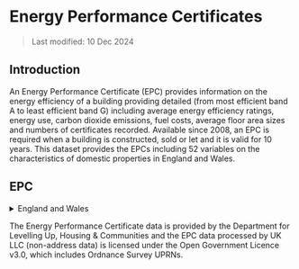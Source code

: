 # Energy Performance Certificates

> Last modified: 10 Dec 2024

## Introduction
 An Energy Performance Certificate (EPC) provides information on the energy efficiency of a building providing detailed (from most efficient band A to least efficient band G) including average energy efficiency ratings, energy use, carbon dioxide emissions, fuel costs, average floor area sizes and numbers of certificates recorded. Available since 2008, an EPC is required when a building is constructed, sold or let and it is valid for 10 years. This dataset provides the EPCs including 52 variables on the characteristics of domestic properties in England and Wales.

## EPC

<details>
<summary>England and Wales</summary>

**1. Scale and Extent**

| **Dataset descriptor**                            | **Dataset-specific information**                                                                                                                                                                            |
|---------------------------------------------------|---------------------------------------------------------------------------------------------------------------------------------------------------------------------------------------------------------------|
| **Name of dataset in TRE**                        | EPC                                                                                                                                                                                                            |
| **Other name**                                    | Domestic Energy Performance Certificates Data                                                                                                                                                                |
| **Owner**                                         | Department for Levelling Up, Housing and Communities (DLUHC)                                                                                                                                                 |
| **Geographical coverage**                         | England and Wales                                                                                                                                                                                             |
| **Temporal coverage**                             | 2008-2024                                                                                                                                                                                                     |
| **TRE temporal coverage**                         | 2008-2024                                                                                                                                                                                                     |
| **Frequency of update**                           | Yearly                                                                                                                                                                                                         |
| **Date of last extract**                          | None                                                                                                                                                                                                           |
| **Keywords**                                      | Energy, property type, environmental impact, emissions                                                                                                                                                      |
| **Short description**                             | An Energy Performance Certificate (EPC) provides information on the energy efficiency of a building. Since 2007, an EPC is required when a building is constructed, sold, or let, and it is valid for 10 years. |
| **DOI**                                           | None                                                                                                                                                                                                           |
| **Data resolution**                               | UPRN (Unique Property Reference Number)                                                                                                                                                                      |
| **Number of variables**                           | 1                                                                                                                                                                                                              |
| **Number of participants**                        | None                                                                                                                                                                                                           |
| **Number of observations**                        | None                                                                                                                                                                                                           |
| **Version**                                       | None                                                                                                                                                                                                           |
| **Key link**                                      | [EPC Data Link](https://epc.opendatacommunities.org/login)                                                                                                                                                   |
| **Specific restrictions to data use**             | None                                                                                                                                                                                                           |


**2. Variables**
| **Variable Group**       | **Variable**                      | **Description**                                                                                                                                                                 | **Source**                                              | **Date Range of Data**        |
|--------------------------|-----------------------------------|---------------------------------------------------------------------------------------------------------------------------------------------------------------------------------|---------------------------------------------------------|-------------------------------|
| **Energy**               | CURRENT ENERGY RATING             | Current energy rating converted into a linear 'A to G' rating (where A is the most energy efficient and G is the least energy efficient)                                        | Department for Levelling Up, Housing and Communities (DLUHC) | October 2008-April 2024       |
| **Energy**               | POTENTIAL ENERGY RATING           | Estimated potential energy rating converted into a linear 'A to G' rating (where A is the most energy efficient and G is the least energy efficient)                           | Department for Levelling Up, Housing and Communities (DLUHC) | October 2008-April 2024       |
| **Energy**               | CURRENT ENERGY EFFICIENCY         | Based on cost of energy, i.e. energy required for space heating, water heating and lighting [in kWh/year] multiplied by fuel costs. (£/m²/year where cost is derived from kWh).    | Department for Levelling Up, Housing and Communities (DLUHC) | October 2008-April 2024       |
| **Energy**               | POTENTIAL ENERGY EFFICIENCY       | The potential energy efficiency rating of the property.                                                                                                                           | Department for Levelling Up, Housing and Communities (DLUHC) | October 2008-April 2024       |
| **Property**             | PROPERTY TYPE                     | Describes the type of property such as House, Flat, Maisonette etc. This is the type differentiator for dwellings.                                                                | Department for Levelling Up, Housing and Communities (DLUHC) | October 2008-April 2024       |
| **Property**             | BUILT FORM                        | The building type of the Property e.g. Detached, Semi-Detached, Terrace etc. Together with the Property Type, the Build Form produces a structured description of the property.      | Department for Levelling Up, Housing and Communities (DLUHC) | October 2008-April 2024       |
| **Date**                 | INSPECTION DATE                   | The date that the inspection was actually carried out by the energy assessor.                                                                                                    | Department for Levelling Up, Housing and Communities (DLUHC) | October 2008-April 2024       |
| **Geographical**         | LOCAL AUTHORITY                   | Office for National Statistics (ONS) code. Local authority area in which the building is located.                                                                               | Department for Levelling Up, Housing and Communities (DLUHC) | October 2008-April 2024       |
| **Date**                 | LODGEMENT DATE                    | Date lodged on the Energy Performance of Buildings Register.                                                                                                                     | Department for Levelling Up, Housing and Communities (DLUHC) | October 2008-April 2024       |
| **Property**             | TRANSACTION TYPE                  | Type of transaction that triggered EPC. For example, one of: marketed sale; non-marketed sale; new-dwelling; rental; not sale or rental; assessment for Green Deal; following Green Deal; FIT application; none of the above; RHI application; ECO assessment. Where the reason for the assessment is unknown by the energy assessor the transaction type will be recorded as 'none of the above'. Transaction types may be changed over time. | Department for Levelling Up, Housing and Communities (DLUHC) | October 2008-April 2024       |
| **Environmental**        | ENVIRONMENT IMPACT CURRENT        | The Environmental Impact Rating. A measure of the property's current impact on the environment in terms of carbon dioxide (CO₂) emissions. The higher the rating the lower the CO₂ emissions. (CO₂ emissions in tonnes / year). | Department for Levelling Up, Housing and Communities (DLUHC) | October 2008-April 2024       |
| **Environmental**        | ENVIRONMENT IMPACT POTENTIAL      | The potential Environmental Impact Rating. A measure of the property's potential impact on the environment in terms of carbon dioxide (CO₂) emissions after improvements have been carried out. The higher the rating the lower the CO₂ emissions. (CO₂ emissions in tonnes / year). | Department for Levelling Up, Housing and Communities (DLUHC) | October 2008-April 2024       |
| **Energy**               | ENERGY CONSUMPTION CURRENT        | Current estimated total energy consumption for the property in a 12 month period (kWh/m²). Displayed on EPC as the current primary energy use per square metre of floor area.     | Department for Levelling Up, Housing and Communities (DLUHC) | October 2008-April 2024       |
| **Energy**               | ENERGY CONSUMPTION POTENTIAL      | Estimated potential total energy consumption for the Property in a 12 month period. Value is Kilowatt Hours per Square Metre (kWh/m²).                                           | Department for Levelling Up, Housing and Communities (DLUHC) | October 2008-April 2024       |
| **Emissions**            | CO₂ EMISSIONS CURRENT              | CO₂ emissions per year in tonnes/year.                                                                                                                                           | Department for Levelling Up, Housing and Communities (DLUHC) | October 2008-April 2024       |
| **Emissions**            | CO₂ EMISS CURR PER FLOOR AREA     | CO₂ emissions per square metre floor area per year in kg/m².                                                                                                                     | Department for Levelling Up, Housing and Communities (DLUHC) | October 2008-April 2024       |
| **Emissions**            | CO₂ EMISSIONS POTENTIAL           | Estimated value in Tonnes per Year of the total CO₂ emissions produced by the Property in 12 month period.                                                                       | Department for Levelling Up, Housing and Communities (DLUHC) | October 2008-April 2024       |
| **Lighting**             | LIGHTING COST CURRENT              | GBP. Current estimated annual energy costs for lighting the property.                                                                                                             | Department for Levelling Up, Housing and Communities (DLUHC) | October 2008-April 2024       |
| **Lighting**             | LIGHTING COST POTENTIAL            | GBP. Potential estimated annual energy costs for lighting the property after improvements have been made.                                                                       | Department for Levelling Up, Housing and Communities (DLUHC) | October 2008-April 2024       |
| **Heating**              | HEATING COST CURRENT               | GBP. Current estimated annual energy costs for heating the property.                                                                                                             | Department for Levelling Up, Housing and Communities (DLUHC) | October 2008-April 2024       |
| **Heating**              | HEATING COST POTENTIAL             | GBP. Potential annual energy costs for heating the property after improvements have been made.                                                                                   | Department for Levelling Up, Housing and Communities (DLUHC) | October 2008-April 2024       |
| **Water**                | HOT WATER COST CURRENT             | GBP. Current estimated annual energy costs for hot water.                                                                                                                         | Department for Levelling Up, Housing and Communities (DLUHC) | October 2008-April 2024       |
| **Water**                | HOT WATER COST POTENTIAL           | GBP. Potential estimated annual energy costs for hot water after improvements have been made.                                                                                    | Department for Levelling Up, Housing and Communities (DLUHC) | October 2008-April 2024       |
| **Property**             | MAINS GAS FLAG                    | Whether mains gas is available. Yes means that there is a gas meter or a gas-burning appliance in the dwelling. A closed-off gas pipe does not count.                            | Department for Levelling Up, Housing and Communities (DLUHC) | October 2008-April 2024       |
| **Property**             | FLOOR LEVEL                        | Flats and maisonettes only. Floor level relative to the lowest level of the property (0 for ground floor). If there is a basement, the basement is level 0 and the other floors are from 1 upwards. | Department for Levelling Up, Housing and Communities (DLUHC) | October 2008-April 2024       |
| **Property**             | GLAZED TYPE                        | The type of glazing. From British Fenestration Rating Council or manufacturer declaration, one of; single; double; triple.                                                       | Department for Levelling Up, Housing and Communities (DLUHC) | October 2008-April 2024       |
| **Property**             | GLAZED AREA                        | Ranged estimate of the total glazed area of the Habitable Area.                                                                                                                 | Department for Levelling Up, Housing and Communities (DLUHC) | October 2008-April 2024       |
| **Property**             | EXTENSION COUNT                    | The number of extensions added to the property. Between 0 and 4.                                                                                                                 | Department for Levelling Up, Housing and Communities (DLUHC) | October 2008-April 2024       |
| **Property**             | NUMBER HABITABLE ROOMS             | Habitable rooms include any living room, sitting room, dining room, bedroom, study and similar; and also a non-separated conservatory.                                           | Department for Levelling Up, Housing and Communities (DLUHC) | October 2008-April 2024       |
| **Property**             | NUMBER HEATED ROOMS                | The number of heated rooms in the property if more than half of the habitable rooms are not


</details>



The Energy Performance Certificate data is provided by the Department for Levelling Up, Housing & Communities and the EPC data processed by UK LLC (non-address data) is licensed under the Open Government Licence v3.0, which includes Ordnance Survey UPRNs. 